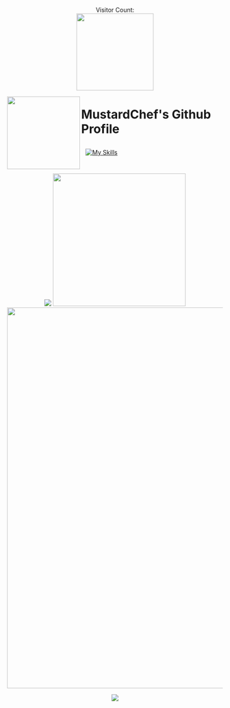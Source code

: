 <p align="center"> 
  Visitor Count:<br>
  <img src="https://profile-counter.glitch.me/MustardChef/count.svg" style="width: 180px;"/>
</p>

<img align="left" src="https://github.com/MustardChef/MustardChef/blob/main/LogoKita.gif?raw=true" style="width: 170px;"/>


# MustardChef's Github Profile 

<a href="https://skillicons.dev">
 <picture><img style="margin: 10px"src="https://skillicons.dev/icons?i=androidstudio,bash,linux,js,github,java,kotlin,py,cs,cpp,css,html,githubactions,r&perline=7"alt="My Skills"/></picture> 
</a>

</br>
</br>

<p align="center">
  <picture><img src="https://github-readme-stats.vercel.app/api?username=mustardchef&show_icons=true&include_all_commits=true&theme=radical&hide_border=true" /></picture> <picture><img src="https://github-readme-stats.vercel.app/api/top-langs/?username=MustardChef&langs_count=8&layout=compact&theme=radical&hide_border=true" style="width: 310px;"/></picture>
  <picture><img src="https://github-readme-activity-graph.cyclic.app/graph?username=MustardChef&theme=redical&hide_border=true" style="width: 890px;"/></picture>
</p>
<p align="center">
<picture><img src="https://metrics.lecoq.io/MustardChef?template=classic&base=header%2C%20activity%2C%20community%2C%20repositories%2C%20metadata&base.indepth=false&base.hireable=false&base.skip=false&config.timezone=Europe%2FLondon" /></picture>     
</p>
